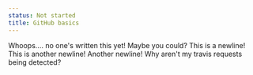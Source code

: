 ```yaml
---
status: Not started
title: GitHub basics
---
```


Whoops.... no one's written this yet! Maybe you could?
This is a newline!
This is another newline!
Another newline! Why aren't my travis requests being detected?
